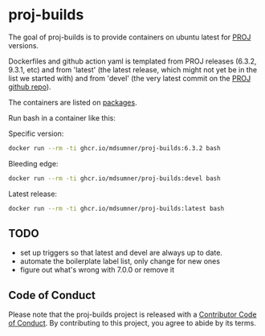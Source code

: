 
# proj-builds

<!-- badges: start -->
<!-- badges: end -->

The goal of proj-builds is to provide containers on ubuntu latest for [PROJ](https://proj.org) versions. 

Dockerfiles and github action yaml is templated from PROJ releases (6.3.2, 9.3.1, etc) and from 'latest' (the latest release, which might not yet be in the list we started with) and from 'devel' (the very latest commit on the [PROJ github repo](https://github.com/OSGEO/proj.git)). 

The containers are listed on [packages](https://github.com/mdsumner/proj-builds/pkgs/container/proj-builds).

Run bash in a container like this: 

Specific version: 

```bash
docker run --rm -ti ghcr.io/mdsumner/proj-builds:6.3.2 bash
```


Bleeding edge: 

```bash
docker run --rm -ti ghcr.io/mdsumner/proj-builds:devel bash
```

Latest release: 

```bash
docker run --rm -ti ghcr.io/mdsumner/proj-builds:latest bash
```

## TODO

- set up triggers so that latest and devel are always up to date. 
- automate the boilerplate label list, only change for new ones
- figure out what's wrong with 7.0.0 or remove it

## Code of Conduct
  
Please note that the proj-builds project is released with a [Contributor Code of Conduct](https://contributor-covenant.org/version/2/1/CODE_OF_CONDUCT.html). By contributing to this project, you agree to abide by its terms.

